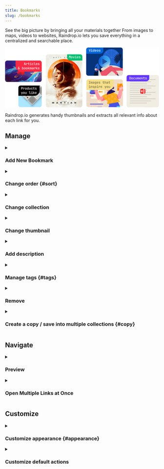 ```yaml
---
title: Bookmarks
slug: /bookmarks
---
```


See the big picture by bringing all your materials together
From images to maps, videos to websites, Raindrop.io lets you save everything in a centralized and searchable place.

![](items.png)

Raindrop.io generates handy thumbnails and extracts all relevant info about each link for you.

## Manage

<!------------------------------>
<details><summary>

### Add New Bookmark

</summary>

Raindrop.io makes it easy to save interesting content you find on the web.
This page outlines the methods you can use to save any link to your List.

---

#### Saving with the Browser Extension
The [Raindrop.io extension](../../getting-started/install-extension/index.md) is a small button that sits in your browser toolbar.
It's available for many browsers. When clicked, it will save the current page to Raindrop.io.

---

#### Manually Saving to a link to Raindrop.io
1. Visit [Raindrop.io App](https://app.raindrop.io)
2. Click the + button in the top toolbar
3. Insert the URL you’d like to save. Don’t forget the http://
4. Click Save

![](web-add.png)

</details>


<!------------------------------>
<details><summary>

### Change order {#sort}

</summary>

By default, bookmarks are shown in the order in which they were added (new on top).
You can change the order by changing sort option or by manually dragging and dropping your bookmarks.

![](sorting.png)

</details>


<!------------------------------>
<details><summary>

### Change collection

</summary>

#### Drag n drop
You can transfer an item to a different collection by dragging it from its current collection onto the menu item of the collection you’d like to transfer it to.

![](move-drag.png)

---

#### Move multiple items
Start by highlighting the items that you want to copy by hovering over the items and clicking the tick mark that appears in the top left corner.

![](bulk.png)

Once you have selected the items you wish to move, select ‘Move’ from the toolbar at the top of the screen.

![](bulk-move.png)

A window will ask which collection you want to move the items into, select or type the collection’s name into the text box.
Your items will now be moved into the second collection!

</details>


<!------------------------------>
<details><summary>

### Change thumbnail

</summary>

When you add something, Raindrop.io will try to pull in an image from the site.
Sometimes that image doesn’t work for you; it might be a shot generated from a video that is too grainy or an image of your old boss you never want to see again.
Either way, it’s easy to change an image you hate.

To change a thumbnail of an item click on `Edit` button and then click on a thumbnail. 

![](buttons.png)

If there are other images on the bookmarked webpage that Raindrop.io can pull from the site, they will be showed in grid.

![](cover.png)

Alternatively, you can upload an image that you like from your desktop by clicking on 'upload'.

</details>


<!------------------------------>
<details><summary>

### Add description

</summary>

You can add descriptions to your items already uploaded to Raindrop.io by clicking onto the `Edit` button.

![](description.png)

You can also add descriptions when adding items directly to Raindrop.io using the [browser extension](/install-extension) or [mobile app](../../getting-started/download-app/index.md).

</details>


<!------------------------------>
<details><summary>

### Manage tags {#tags}

</summary>

#### Adding a tag
If you want to add tags to a single item, click `Edit` button.
Now you will see the option to tag underneath 'Tags', here type in as many tags as you like separated by commas.

![](tags.png)

Tip: you can tag your items when you add them to Raibdrio,ui when you use one of our [browser extension](/install-extension) or using [mobile app](../../getting-started/download-app/index.md).

#### Add tags to multiple items
You can add tags to multiple items in your collection too.
First highlight the items you want to tag by hovering over the items until the tick appears in the left corner, and then click on the tick.

![](bulk.png)

Highlight as many items as you like, then click `Add tags` in the menu bar at the top. When the pop-up appears, type in your tags separated by commas. 

#### Remove tags from multiple items
First highlight the items you want to tag by hovering over the items until the tick appears in the left corner, and then click on the tick.

![](bulk.png)

Highlight as many items as you like, then click `More...` / `Remove tags` in the menu bar at the top. 
</details>


<!------------------------------>
<details><summary>

### Remove

</summary>

#### Remove single item
Mouse over any item and click "trash" icon

![](buttons.png)

---

#### Remove multiple items
First highlight the items you want to remove by hovering over the items until the tick appears in the left corner, and then click on the tick.

![](bulk.png)

Highlight as many items as you like, then click `Remove` in the menu bar at the top. 

</details>


<!------------------------------>
<details><summary>

### Create a copy / save into multiple collections {#copy}

</summary>

You can't put same page into multiple collections in easy way. But here workaround you can use to do so:
- Visit [web app](https://app.raindrop.io)
- Go to desired collection you want to put a copy
- Click `Add` in top right corner
- Paste `URL` of a page and click `Save`

</details>


## Navigate

<!------------------------------>
<details><summary>

### Preview

</summary>

If you just want to quickly check a link, you don't need to open it in new tab.
Raindrop.io features a special viewer (and reader for articles) that allows you to have seamless experience.
Very useful in the case of videos or music.

![](preview-video.png)

Just right-click on an item and select `Preview` (if available).

#### Articles
Raindrop.io extracts the article text and removes web advertisements and other distractions to provide a wonderful reading experience.

![](preview-article.png)

#### Refresh preview
If preview is not available, incorrect or outdated you can ask Raindrop.io to extract it again.   
Just right click on an item and select `Refresh preview` option.

![](context-menu.png)

</details>


<!------------------------------>
<details><summary>

### Open Multiple Links at Once

</summary>

First highlight the items you want to open by hovering over the items until the tick appears in the left corner, and then click on the tick.

![](bulk.png)

Highlight as many items as you like, then click `Open` in the menu bar at the top.

[Check this article](../../troubleshooting/open-multiple-links/index.md) if you have any troubles with this feature.

</details>


## Customize

<!------------------------------>
<details><summary>

### Customize appearance {#appearance}

</summary>

Raindrop.io fully embraces flexibility and understands that no one wants a one size fits all approach.
With the layout and appearance settings - which can be found in the View settings, you can customize the way your collection look and how your items are organized.

<!------------------------------>
<details><summary>

#### How to change view mode

</summary>

Click `List` button in top right corner

![](view.png)

</details>

<!------------------------------>
<details><summary>

#### List view

</summary>

You might recognize `list`, our default view mode.
Useful information is surfaced (including who, what, and when the item was created), making it a great fit for alphabetical and date sorting.
Ideal for bookmarks, files, and list building.

![](list.png)

</details>

<!------------------------------>
<details><summary>

#### Grid view

</summary>

Ideal for the grid-obsessed, items get cropped to clean and tidy squares. 
See your content on a level playing field (regardless of type), and drag to reorder your collection with ease. 
For the visually inclined, toggle labels off and let the thumbnails stand out.

![](grid.png)

</details>

<!------------------------------>
<details><summary>

#### Headlines view

</summary>

When thumbnails aren’t a priority, Headlines mode gives you a quick and simple way to scan your items at a glance.

![](headlines.png)

</details>

<!------------------------------>
<details><summary>

#### Masonry view

</summary>

Masonry assembles your items like a jigsaw puzzle. This view is an excellent way to view mood boards or content streams where a strict order is not relevant.

![](masonry.png)

</details>

---

<!------------------------------>
<details><summary>

#### Hide labels

</summary>

Also, you can choose to hide labels (because sometimes images speak louder than words).   
Click `List` button in top right corner

![](view.png)

</details>

</details>


<!------------------------------>
<details><summary>

### Customize default actions

</summary>

Adjust what buttons appear when you mouse over on each bookmark, change click behavior, and more. Tailor Raindrop.io to fit your style.

![](buttons.png)

1. Visit [settings page](https://app.raindrop.io/settings/app)
2. Change `Click on a bookmark` behaviour
3. Or change `Buttons` that appear on mouse over on a bookmark (you can add a maximum of 5 buttons)

</details>